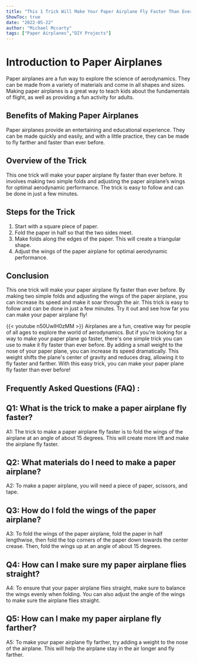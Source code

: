 ```yaml
---
title: "This 1 Trick Will Make Your Paper Airplane Fly Faster Than Ever Before!"
ShowToc: true 
date: "2022-05-22"
author: "Michael Mccarty" 
tags: ["Paper Airplanes","DIY Projects"]
---
```

# Introduction to Paper Airplanes

Paper airplanes are a fun way to explore the science of aerodynamics. They can be made from a variety of materials and come in all shapes and sizes. Making paper airplanes is a great way to teach kids about the fundamentals of flight, as well as providing a fun activity for adults.

## Benefits of Making Paper Airplanes

Paper airplanes provide an entertaining and educational experience. They can be made quickly and easily, and with a little practice, they can be made to fly farther and faster than ever before.

## Overview of the Trick

This one trick will make your paper airplane fly faster than ever before. It involves making two simple folds and adjusting the paper airplane’s wings for optimal aerodynamic performance. The trick is easy to follow and can be done in just a few minutes.

## Steps for the Trick

1. Start with a square piece of paper.
2. Fold the paper in half so that the two sides meet.
3. Make folds along the edges of the paper. This will create a triangular shape.
4. Adjust the wings of the paper airplane for optimal aerodynamic performance.

## Conclusion

This one trick will make your paper airplane fly faster than ever before. By making two simple folds and adjusting the wings of the paper airplane, you can increase its speed and make it soar through the air. This trick is easy to follow and can be done in just a few minutes. Try it out and see how far you can make your paper airplane fly!

{{< youtube n50UwlH0zMM >}} 
Airplanes are a fun, creative way for people of all ages to explore the world of aerodynamics. But if you're looking for a way to make your paper plane go faster, there's one simple trick you can use to make it fly faster than ever before. By adding a small weight to the nose of your paper plane, you can increase its speed dramatically. This weight shifts the plane's center of gravity and reduces drag, allowing it to fly faster and farther. With this easy trick, you can make your paper plane fly faster than ever before!

## Frequently Asked Questions (FAQ) :
## Q1: What is the trick to make a paper airplane fly faster?

A1: The trick to make a paper airplane fly faster is to fold the wings of the airplane at an angle of about 15 degrees. This will create more lift and make the airplane fly faster.

## Q2: What materials do I need to make a paper airplane?

A2: To make a paper airplane, you will need a piece of paper, scissors, and tape.

## Q3: How do I fold the wings of the paper airplane?

A3: To fold the wings of the paper airplane, fold the paper in half lengthwise, then fold the top corners of the paper down towards the center crease. Then, fold the wings up at an angle of about 15 degrees.

## Q4: How can I make sure my paper airplane flies straight?

A4: To ensure that your paper airplane flies straight, make sure to balance the wings evenly when folding. You can also adjust the angle of the wings to make sure the airplane flies straight.

## Q5: How can I make my paper airplane fly farther?

A5: To make your paper airplane fly farther, try adding a weight to the nose of the airplane. This will help the airplane stay in the air longer and fly farther.





